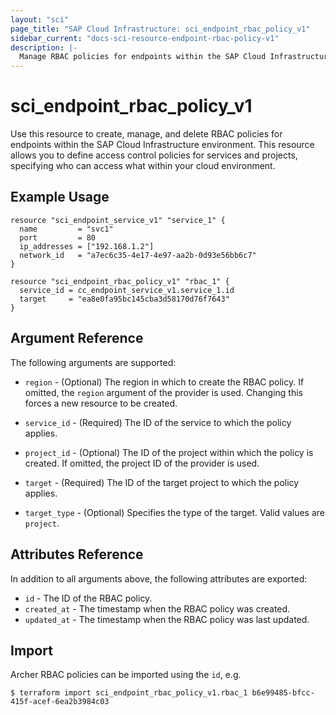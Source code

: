 ```yaml
---
layout: "sci"
page_title: "SAP Cloud Infrastructure: sci_endpoint_rbac_policy_v1"
sidebar_current: "docs-sci-resource-endpoint-rbac-policy-v1"
description: |-
  Manage RBAC policies for endpoints within the SAP Cloud Infrastructure environment.
---
```


# sci\_endpoint\_rbac\_policy\_v1

Use this resource to create, manage, and delete RBAC policies for endpoints within the SAP Cloud Infrastructure environment. This resource allows you to define access control policies for services and projects, specifying who can access what within your cloud environment.

## Example Usage

```hcl
resource "sci_endpoint_service_v1" "service_1" {
  name         = "svc1"
  port         = 80
  ip_addresses = ["192.168.1.2"]
  network_id   = "a7ec6c35-4e17-4e97-aa2b-0d93e56bb6c7"
}

resource "sci_endpoint_rbac_policy_v1" "rbac_1" {
  service_id = cc_endpoint_service_v1.service_1.id
  target     = "ea8e0fa95bc145cba3d58170d76f7643"
}
```

## Argument Reference

The following arguments are supported:

* `region` - (Optional) The region in which to create the RBAC policy. If
  omitted, the `region` argument of the provider is used. Changing this forces
  a new resource to be created.

* `service_id` - (Required) The ID of the service to which the policy applies.

* `project_id` - (Optional) The ID of the project within which the policy is
  created. If omitted, the project ID of the provider is used.

* `target` - (Required) The ID of the target project to which the policy
  applies.

* `target_type` - (Optional) Specifies the type of the target. Valid values are
  `project`.

## Attributes Reference

In addition to all arguments above, the following attributes are exported:

* `id` - The ID of the RBAC policy.
* `created_at` - The timestamp when the RBAC policy was created.
* `updated_at` - The timestamp when the RBAC policy was last updated.

## Import

Archer RBAC policies can be imported using the `id`, e.g.

```shell
$ terraform import sci_endpoint_rbac_policy_v1.rbac_1 b6e99485-bfcc-415f-acef-6ea2b3984c03
```

